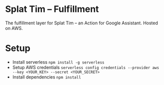 # Splat Tim – Fulfillment

The fulfillment layer for Splat Tim – an Action for Google Assistant. Hosted on AWS.

# Setup

- Install serverless `npm install -g serverless`
- Setup AWS credentials `serverless config credentials --provider aws --key <YOUR_KEY> --secret <YOUR_SECRET>`
- Install dependencies `npm install`